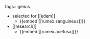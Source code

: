 tags:: genus

- selected for [[edem]]
	- {{embed [[rumex sanguineus]]}}
- [[research]]
	- {{embed [[rumex acetosa]]}}
